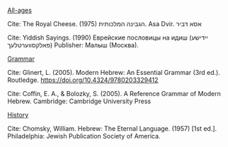 <ins>All-ages</ins> 

Cite: The Royal Cheese. (1975) הגבינה המלכותית. Asa Dvir. אסא דביר

Cite: Yiddish Sayings. (1990) Еврейские пословицы на идиш (יידישע פאלקסווערטלעך) Publisher: Малыш (Москва).

<ins>Grammar</ins> 

Cite: Glinert, L. (2005). Modern Hebrew: An Essential Grammar (3rd ed.). Routledge. https://doi.org/10.4324/9780203329412

Cite: Coffin, E. A., & Bolozky, S. (2005). A Reference Grammar of Modern Hebrew. Cambridge: Cambridge University Press

<ins>History</ins> 

Cite: Chomsky, William. Hebrew: The Eternal Language. (1957) [1st ed.]. Philadelphia: Jewish Publication Society of America.

